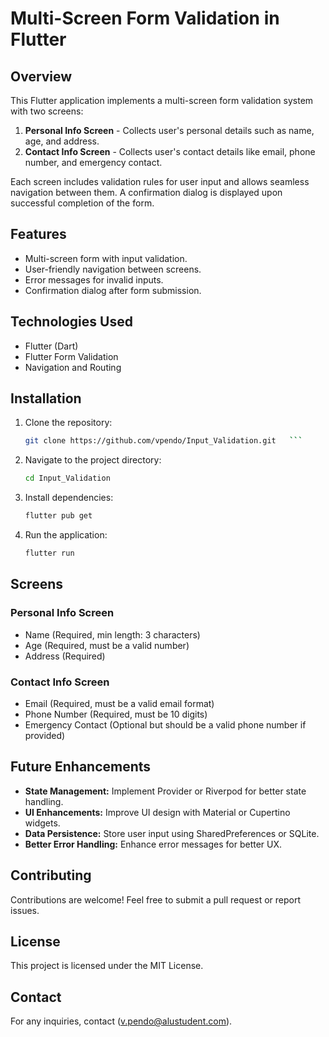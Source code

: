 # Multi-Screen Form Validation in Flutter

## Overview
This Flutter application implements a multi-screen form validation system with two screens:

1. **Personal Info Screen** - Collects user's personal details such as name, age, and address.
2. **Contact Info Screen** - Collects user's contact details like email, phone number, and emergency contact.

Each screen includes validation rules for user input and allows seamless navigation between them. A confirmation dialog is displayed upon successful completion of the form.

## Features
- Multi-screen form with input validation.
- User-friendly navigation between screens.
- Error messages for invalid inputs.
- Confirmation dialog after form submission.

## Technologies Used
- Flutter (Dart)
- Flutter Form Validation
- Navigation and Routing

## Installation
1. Clone the repository:
   ```sh
   git clone https://github.com/vpendo/Input_Validation.git   ```
2. Navigate to the project directory:
   ```sh
   cd Input_Validation
   ```
3. Install dependencies:
   ```sh
   flutter pub get
   ```
4. Run the application:
   ```sh
   flutter run
   ```

## Screens
### Personal Info Screen
- Name (Required, min length: 3 characters)
- Age (Required, must be a valid number)
- Address (Required)

### Contact Info Screen
- Email (Required, must be a valid email format)
- Phone Number (Required, must be 10 digits)
- Emergency Contact (Optional but should be a valid phone number if provided)

## Future Enhancements
- **State Management:** Implement Provider or Riverpod for better state handling.
- **UI Enhancements:** Improve UI design with Material or Cupertino widgets.
- **Data Persistence:** Store user input using SharedPreferences or SQLite.
- **Better Error Handling:** Enhance error messages for better UX.

## Contributing
Contributions are welcome! Feel free to submit a pull request or report issues.

## License
This project is licensed under the MIT License.

## Contact
For any inquiries, contact (v.pendo@alustudent.com).


